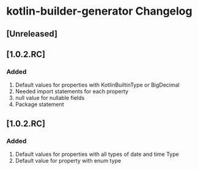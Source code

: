 <!-- Keep a Changelog guide -> https://keepachangelog.com -->

# kotlin-builder-generator Changelog

## [Unreleased]

## [1.0.2.RC]

### Added
1. Default values for properties with KotlinBuiltinType or BigDecimal
2. Needed import statements for each property
3. null value for nullable fields
4. Package statement

## [1.0.2.RC]

### Added
1. Default values for properties with all types of date and time Type
2. Default value for property with enum type
